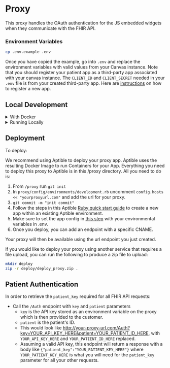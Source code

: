 # Proxy

This proxy handles the OAuth authentication for the JS embedded widgets when they communicate with the FHIR API.

### Environment Variables

```bash
cp .env.example .env
```

Once you have copied the example, go into `.env` and replace the environment variables with valid values from your Canvas instance.
Note that you should register your patient app as a third-party app associated with your canvas instance. The `CLIENT_ID` and `CLIENT_SECRET` needed in your `.env` file is from your created third-party app. Here are [instructions](https://docs.canvasmedical.com/reference/authentication#registering-a-third-party-application-on-canvas) on how to register a new app.

## Local Development

<details>
  <summary>With Docker</summary>

### Build / Run

If you're building the docker containers for the first time, or if you know a dependency has been added (e.g., ruby gem), run this:

```bash
docker-compose build
```

Once the containers have been built, starting the app is just:

```bash
docker-compose up

# And a shortcut for rebuilding containers while spinning them up at the same time:
docker-compose up --build
```

### Running tests

```bash
# Set up the test database
docker-compose run --rm -e RAILS_ENV=test app ./bin/rails db:create db:migrate

# Run specs
docker-compose run --rm app rspec

# Run specs while checking coverage
docker-compose run --rm -e COVERAGE=1 app rspec
```

### Running the Ruby Formatter

```bash
# Check for exceptions:
bundle exec rubocop

# Let Rubocop autocorrect things
bundle exec rubocop -A
```

</details>

<details>
  <summary>Running Locally</summary>

### Tooling and Dependencies

- If you have `asdf` installed, `.tool-versions` is set up for the Ruby version.
- Redis

  - Check for existing Redis by running

    ```bash
    redis-server --version
    ```

  - If Redis isn't installed, install it! If on macOS, with Homebrew installed (above) run

    ```bash
    brew install redis

    # have launchd start Redis now and restart at login
    brew services start redis

    # confirm that Redis started successfully
    brew services ls
    ```

### Application Dependencies

If you don't have Bundler installed for Ruby:

```bash
gem install bundler
```

Install dependencies:

```bash
# Install Ruby gems:
bundle install
```

### Run the application

```bash
bundle exec rails server
```

Then open [http://localhost:3000](http://localhost:3000) with your favorite internet browser.

### Run the test suite

```bash
bundle exec rspec
```

Optionally, run the suite and check coverage:

```bash
COVERAGE=1 bundle exec rspec

# wait for specs to run, and then:
open coverage/index.html
```

### Running the Ruby Formatter

```bash
# Check for exceptions:
bundle exec rubocop

# Let Rubocop autocorrect things
bundle exec rubocop -A
```

</details>

## Deployment

To deploy:

We recommend using Aptible to deploy your proxy app. Aptible uses the resulting Docker Image to run Containers for your App.
Everything you need to deploy this proxy to Aptible is in this /proxy directory.
All you need to do is:

1. From `/proxy` run `git init`
2. In `proxy/config/environments/development.rb` uncomment `config.hosts << "yourproxyurl.com"` and add the url for your proxy.
3. `git commit -m "init commit"`
4. Follow the steps in this Aptible [Ruby quick start guide](https://deploy-docs.aptible.com/docs/ruby-quickstart) to create a new app within an existing Aptible environment.
5. Make sure to set the app config in [this step](https://deploy-docs.aptible.com/docs/ruby-quickstart#bring-it-all-together) with your environmental variables in .env.
6. Once you deploy, you can add an endpoint with a specific CNAME.

Your proxy will then be available using the url endpoint you just created.

If you would like to deploy your proxy using another service that requires a file upload, you can run the following to produce a zip file to upload:

```sh
mkdir deploy
zip -r deploy/deploy_proxy.zip .
```

## Patient Authentication

In order to retrieve the `patient_key` required for all FHIR API requests:

- Call the `/Auth` endpoint with `key` and `patient` parameters
  - `key` is the API key stored as an environment variable on the proxy which is then provided to the customer.
  - `patient` is the patient's ID.
  - This would look like http://your-proxy-url.com/Auth?key=YOUR_API_KEY_HERE&patient=YOUR_PATIENT_ID_HERE, with `YOUR_API_KEY_HERE` and `YOUR_PATIENT_ID_HERE` replaced.
  - Assuming a valid API key, this endpoint will return a response with a body like `{"patient_key":"YOUR_PATIENT_KEY_HERE"}` where `YOUR_PATIENT_KEY_HERE` is what you will need for the `patient_key` parameter for all your other requests.
